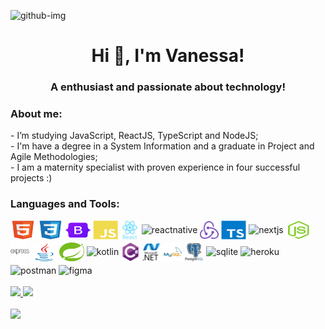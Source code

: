 ![github-img](https://user-images.githubusercontent.com/84294871/197930987-55f144de-b3f8-40da-94c9-7369fbc6f61f.png)

<h1 align="center">Hi 👋, I'm Vanessa!</h1>
<h3 align="center">A enthusiast and passionate about technology!</h3>

<h3 align="left">
About me:</h3>
- I’m studying JavaScript, ReactJS, TypeScript and NodeJS; </br>
- I'm have a degree in a System Information and a graduate in Project and Agile Methodologies; </br>
- I am a maternity specialist with proven experience in four successful projects :)

<h3 align="left">Languages and Tools:</h3>
<div style="display: inline_block; margin-botton: 10px">
  <img align="center" alt="Vanessa-HTML" height="30" width="40" src="https://raw.githubusercontent.com/devicons/devicon/master/icons/html5/html5-original.svg">
  <img align="center" alt="Vanessa-CSS" height="30" width="40" src="https://raw.githubusercontent.com/devicons/devicon/master/icons/css3/css3-original.svg">
  <img align="center" alt="Vanessa-Bootstrap" height="30" width="40" src="https://raw.githubusercontent.com/devicons/devicon/master/icons/bootstrap/bootstrap-original.svg">
  <img align="center" alt="Vanessa-Js" height="30" width="40" src="https://raw.githubusercontent.com/devicons/devicon/master/icons/javascript/javascript-plain.svg">
  <img align="center" src="https://raw.githubusercontent.com/devicons/devicon/master/icons/react/react-original-wordmark.svg" alt="react" width="30" height="30"/> 
  <img align="center" src="https://reactnative.dev/img/header_logo.svg" alt="reactnative" width="30" height="30"/> 
  <img align="center" src="https://raw.githubusercontent.com/devicons/devicon/master/icons/redux/redux-original.svg" alt="redux" width="30" height="30"/> 
  <img align="center" alt="Vanessa-TypeScript" height="30" width="40" src="https://raw.githubusercontent.com/devicons/devicon/master/icons/typescript/typescript-original.svg">
  <img align="center" src="https://cdn.worldvectorlogo.com/logos/nextjs-2.svg" alt="nextjs" width="30" height="30"/> 
  <img align="center" alt="Vanessa-NodeJS" height="30" width="40" src="https://raw.githubusercontent.com/devicons/devicon/master/icons/nodejs/nodejs-original.svg">
  <img align="center" src="https://raw.githubusercontent.com/devicons/devicon/master/icons/express/express-original-wordmark.svg" alt="express" width="30" height="40"/> 
  <img align="center" alt="Vanessa-Java" height="30" width="40" src="https://raw.githubusercontent.com/devicons/devicon/master/icons/java/java-original.svg">
  <img align="center" alt="Vanessa-SpringBoot" height="30" width="40" src="https://raw.githubusercontent.com/devicons/devicon/master/icons/spring/spring-original.svg">
  <img align="center" src="https://www.vectorlogo.zone/logos/kotlinlang/kotlinlang-icon.svg" alt="kotlin" width="30" height="30"/> 
  <img align="center" src="https://raw.githubusercontent.com/devicons/devicon/master/icons/csharp/csharp-original.svg" alt="csharp" width="30" height="30"/>
  <img align="center" src="https://raw.githubusercontent.com/devicons/devicon/master/icons/dot-net/dot-net-original-wordmark.svg" alt="dotnet" width="30" height="30"/> 
  <img align="center" src="https://raw.githubusercontent.com/devicons/devicon/master/icons/mysql/mysql-original-wordmark.svg" alt="mysql" width="30" height="30"/> 
  <img align="center" src="https://raw.githubusercontent.com/devicons/devicon/master/icons/postgresql/postgresql-original-wordmark.svg" alt="postgresql" width="30" height="30"/> 
  <img align="center" src="https://www.vectorlogo.zone/logos/sqlite/sqlite-icon.svg" alt="sqlite" width="30" height="30"/> 
  <img align="center" src="https://www.vectorlogo.zone/logos/heroku/heroku-icon.svg" alt="heroku" width="30" height="30"/> 
  <img align="center" src="https://www.vectorlogo.zone/logos/getpostman/getpostman-icon.svg" alt="postman" width="30" height="30"/> 
  <img align="center" src="https://www.vectorlogo.zone/logos/figma/figma-icon.svg" alt="figma" width="30" height="30"/> 
</div>
</br>
<div>
  <a href="https://github.com/VanessaVargas">
  <img height="150em" src="https://github-readme-stats.vercel.app/api?username=VanessaVargas&show_icons=true&theme=material-palenight&include_all_commits=true&count_private=true"/>
  <img height="150em" src="https://github-readme-stats.vercel.app/api/top-langs/?username=VanessaVargas&langs_count=4&hide=html,css&theme=material-palenight&layout=compact"/>
</div>
</br>
<div> 
  <a href="https://www.linkedin.com/in/vanessa-vargas4f/" target="_blank"><img src="https://img.shields.io/badge/-LinkedIn-%230077B5?style=for-the-badge&logo=linkedin&logoColor=white" target="_blank"></a> 
</div>
